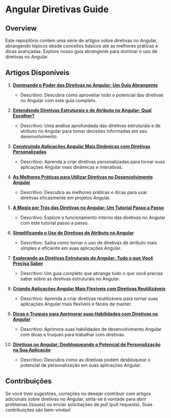 # Angular Diretivas Guide

## Overview
Este repositório contém uma série de artigos sobre diretivas no Angular, abrangendo tópicos desde conceitos básicos até as melhores práticas e dicas avançadas. Explore nosso guia abrangente para dominar o uso de diretivas no Angular.

## Artigos Disponíveis

1. [**Dominando o Poder das Diretivas no Angular: Um Guia Abrangente**](#artigo1)
   - Descritivo: Descubra como aproveitar todo o potencial das diretivas no Angular com este guia completo.

2. [**Entendendo Diretivas Estruturais e de Atributo no Angular: Qual Escolher?**](#artigo2)
   - Descritivo: Uma análise aprofundada das diretivas estruturais e de atributo no Angular para tomar decisões informadas em seu desenvolvimento.

3. [**Construindo Aplicações Angular Mais Dinâmicas com Diretivas Personalizadas**](#artigo3)
   - Descritivo: Aprenda a criar diretivas personalizadas para tornar suas aplicações Angular mais dinâmicas e interativas.

4. [**As Melhores Práticas para Utilizar Diretivas no Desenvolvimento Angular**](#artigo4)
   - Descritivo: Descubra as melhores práticas e dicas para usar diretivas eficazmente em projetos Angular.

5. [**A Magia por Trás das Diretivas no Angular: Um Tutorial Passo a Passo**](#artigo5)
   - Descritivo: Explore o funcionamento interno das diretivas no Angular com este tutorial passo a passo.

6. [**Simplificando o Uso de Diretivas de Atributo no Angular**](#artigo6)
   - Descritivo: Saiba como tornar o uso de diretivas de atributo mais simples e eficiente em suas aplicações Angular.

7. [**Explorando as Diretivas Estruturais do Angular: Tudo o que Você Precisa Saber**](#artigo7)
   - Descritivo: Um guia completo que abrange tudo o que você precisa saber sobre as diretivas estruturais no Angular.

8. [**Criando Aplicações Angular Mais Flexíveis com Diretivas Reutilizáveis**](#artigo8)
   - Descritivo: Aprenda a criar diretivas reutilizáveis para tornar suas aplicações Angular mais flexíveis e fáceis de manter.

9. [**Dicas e Truques para Aprimorar suas Habilidades com Diretivas no Angular**](#artigo9)
   - Descritivo: Aprimore suas habilidades de desenvolvimento Angular com dicas e truques para trabalhar com diretivas.

10. [**Diretivas no Angular: Desbloqueando o Potencial de Personalização na Sua Aplicação**](#artigo10)
    - Descritivo: Descubra como as diretivas podem desbloquear o potencial de personalização em suas aplicações Angular.

## Contribuições
Se você tiver sugestões, correções ou desejar contribuir com artigos adicionais sobre diretivas no Angular, sinta-se à vontade para abrir problemas (issues) ou enviar solicitações de pull (pull requests). Suas contribuições são bem-vindas!
